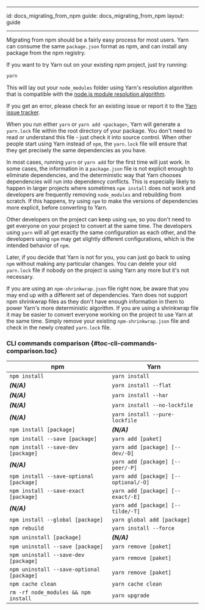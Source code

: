 * * *

id: docs_migrating_from_npm guide: docs_migrating_from_npm layout: guide

* * *

Migrating from npm should be a fairly easy process for most users. Yarn can consume the same `package.json` format as npm, and can install any package from the npm registry.

If you want to try Yarn out on your existing npm project, just try running:

```sh
yarn
```

This will lay out your `node_modules` folder using Yarn's resolution algorithm that is compatible with the [node.js module resolution algorithm](https://nodejs.org/api/modules.html#modules_all_together).

If you get an error, please check for an existing issue or report it to the [Yarn issue tracker](https://github.com/yarnpkg/yarn/issues).

When you run either `yarn` or `yarn add <package>`, Yarn will generate a `yarn.lock` file within the root directory of your package. You don't need to read or understand this file - just check it into source control. When other people start using Yarn instead of `npm`, the `yarn.lock` file will ensure that they get precisely the same dependencies as you have.

In most cases, running `yarn` or `yarn add` for the first time will just work. In some cases, the information in a `package.json` file is not explicit enough to eliminate dependencies, and the deterministic way that Yarn chooses dependencies will run into dependency conflicts. This is especially likely to happen in larger projects where sometimes `npm install` does not work and developers are frequently removing `node_modules` and rebuilding from scratch. If this happens, try using `npm` to make the versions of dependencies more explicit, before converting to Yarn.

Other developers on the project can keep using `npm`, so you don't need to get everyone on your project to convert at the same time. The developers using `yarn` will all get exactly the same configuration as each other, and the developers using `npm` may get slightly different configurations, which is the intended behavior of `npm`.

Later, if you decide that Yarn is not for you, you can just go back to using `npm` without making any particular changes. You can delete your old `yarn.lock` file if nobody on the project is using Yarn any more but it's not necessary.

If you are using an `npm-shrinkwrap.json` file right now, be aware that you may end up with a different set of dependencies. Yarn does not support npm shrinkwrap files as they don't have enough information in them to power Yarn's more deterministic algorithm. If you are using a shrinkwrap file it may be easier to convert everyone working on the project to use Yarn at the same time. Simply remove your existing `npm-shrinkwrap.json` file and check in the newly created `yarn.lock` file.

### CLI commands comparison [](#toc-cli-commands-comparison){#toc-cli-commands-comparison.toc}

| npm                                          | Yarn                                 |
| -------------------------------------------- | ------------------------------------ |
| `npm install`                                | `yarn install`                       |
| ***(N/A)***                                  | `yarn install --flat`                |
| ***(N/A)***                                  | `yarn install --har`                 |
| ***(N/A)***                                  | `yarn install --no-lockfile`         |
| ***(N/A)***                                  | `yarn install --pure-lockfile`       |
| `npm install [package]`                      | ***(N/A)***                          |
| `npm install --save [package]`               | `yarn add [paket]`                   |
| `npm install --save-dev [package]`           | `yarn add [package] [--dev/-D]`      |
| ***(N/A)***                                  | `yarn add [package] [--peer/-P]`     |
| `npm install --save-optional [package]`      | `yarn add [package] [--optional/-O]` |
| `npm install --save-exact [package]`         | `yarn add [package] [--exact/-E]`    |
| ***(N/A)***                                  | `yarn add [package] [--tilde/-T]`    |
| `npm install --global [package]`             | `yarn global add [package]`          |
| `npm rebuild`                                | `yarn install --force`               |
| `npm uninstall [package]`                    | ***(N/A)***                          |
| `npm uninstall --save [package]`             | `yarn remove [paket]`                |
| `npm uninstall --save-dev [package]`         | `yarn remove [paket]`                |
| `npm uninstall --save-optional [package]`    | `yarn remove [paket]`                |
| `npm cache clean`                            | `yarn cache clean`                   |
| `rm -rf node_modules && npm install` | `yarn upgrade`                       |